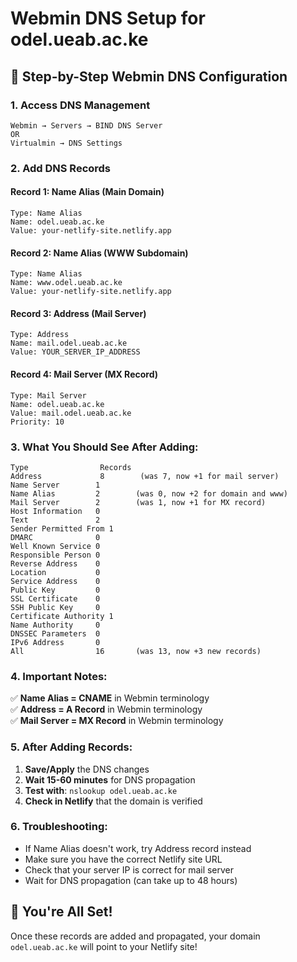 # Webmin DNS Setup for odel.ueab.ac.ke

## 🎯 **Step-by-Step Webmin DNS Configuration**

### **1. Access DNS Management**
```
Webmin → Servers → BIND DNS Server
OR
Virtualmin → DNS Settings
```

### **2. Add DNS Records**

#### **Record 1: Name Alias (Main Domain)**
```
Type: Name Alias
Name: odel.ueab.ac.ke
Value: your-netlify-site.netlify.app
```

#### **Record 2: Name Alias (WWW Subdomain)**
```
Type: Name Alias  
Name: www.odel.ueab.ac.ke
Value: your-netlify-site.netlify.app
```

#### **Record 3: Address (Mail Server)**
```
Type: Address
Name: mail.odel.ueab.ac.ke
Value: YOUR_SERVER_IP_ADDRESS
```

#### **Record 4: Mail Server (MX Record)**
```
Type: Mail Server
Name: odel.ueab.ac.ke
Value: mail.odel.ueab.ac.ke
Priority: 10
```

### **3. What You Should See After Adding:**

```
Type                Records
Address             8        (was 7, now +1 for mail server)
Name Server        1
Name Alias         2        (was 0, now +2 for domain and www)
Mail Server        2        (was 1, now +1 for MX record)
Host Information   0
Text               2
Sender Permitted From 1
DMARC              0
Well Known Service 0
Responsible Person 0
Reverse Address    0
Location           0
Service Address    0
Public Key         0
SSL Certificate    0
SSH Public Key     0
Certificate Authority 1
Name Authority     0
DNSSEC Parameters  0
IPv6 Address       0
All                16       (was 13, now +3 new records)
```

### **4. Important Notes:**

✅ **Name Alias = CNAME** in Webmin terminology  
✅ **Address = A Record** in Webmin terminology  
✅ **Mail Server = MX Record** in Webmin terminology  

### **5. After Adding Records:**

1. **Save/Apply** the DNS changes
2. **Wait 15-60 minutes** for DNS propagation
3. **Test with**: `nslookup odel.ueab.ac.ke`
4. **Check in Netlify** that the domain is verified

### **6. Troubleshooting:**

- If Name Alias doesn't work, try Address record instead
- Make sure you have the correct Netlify site URL
- Check that your server IP is correct for mail server
- Wait for DNS propagation (can take up to 48 hours)

## 🚀 **You're All Set!**

Once these records are added and propagated, your domain `odel.ueab.ac.ke` will point to your Netlify site!
